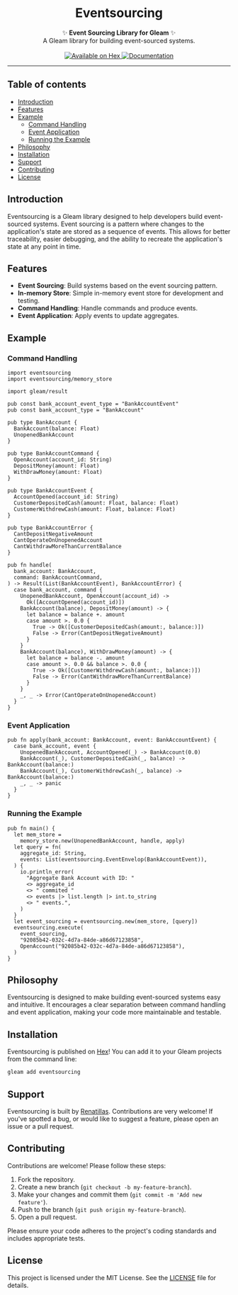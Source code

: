 <h1 align="center">Eventsourcing</h1>

<div align="center">
  ✨ <strong>Event Sourcing Library for Gleam</strong> ✨
</div>

<div align="center">
  A Gleam library for building event-sourced systems.
</div>

<br />

<div align="center">
  <a href="https://hex.pm/packages/eventsourcing">
    <img src="https://img.shields.io/hexpm/v/eventsourcing"
      alt="Available on Hex" />
  </a>
  <a href="https://hexdocs.pm/eventsourcing">
    <img src="https://img.shields.io/badge/hex-docs-ffaff3"
      alt="Documentation" />
  </a>
</div>

---

## Table of contents

- [Introduction](#introduction)
- [Features](#features)
- [Example](#example)
  - [Command Handling](#command-handling)
  - [Event Application](#event-application)
  - [Running the Example](#running-the-example)
- [Philosophy](#philosophy)
- [Installation](#installation)
- [Support](#support)
- [Contributing](#contributing)
- [License](#license)

## Introduction

Eventsourcing is a Gleam library designed to help developers build event-sourced systems. Event sourcing is a pattern where changes to the application's state are stored as a sequence of events. This allows for better traceability, easier debugging, and the ability to recreate the application's state at any point in time.

## Features

- **Event Sourcing**: Build systems based on the event sourcing pattern.
- **In-memory Store**: Simple in-memory event store for development and testing.
- **Command Handling**: Handle commands and produce events.
- **Event Application**: Apply events to update aggregates.

## Example

### Command Handling

```gleam
import eventsourcing
import eventsourcing/memory_store

import gleam/result

pub const bank_account_event_type = "BankAccountEvent"
pub const bank_account_type = "BankAccount"

pub type BankAccount {
  BankAccount(balance: Float)
  UnopenedBankAccount
}

pub type BankAccountCommand {
  OpenAccount(account_id: String)
  DepositMoney(amount: Float)
  WithDrawMoney(amount: Float)
}

pub type BankAccountEvent {
  AccountOpened(account_id: String)
  CustomerDepositedCash(amount: Float, balance: Float)
  CustomerWithdrewCash(amount: Float, balance: Float)
}

pub type BankAccountError {
  CantDepositNegativeAmount
  CantOperateOnUnopenedAccount
  CantWithdrawMoreThanCurrentBalance
}

pub fn handle(
  bank_account: BankAccount,
  command: BankAccountCommand,
) -> Result(List(BankAccountEvent), BankAccountError) {
  case bank_account, command {
    UnopenedBankAccount, OpenAccount(account_id) ->
      Ok([AccountOpened(account_id)])
    BankAccount(balance), DepositMoney(amount) -> {
      let balance = balance +. amount
      case amount >. 0.0 {
        True -> Ok([CustomerDepositedCash(amount:, balance:)])
        False -> Error(CantDepositNegativeAmount)
      }
    }
    BankAccount(balance), WithDrawMoney(amount) -> {
      let balance = balance -. amount
      case amount >. 0.0 && balance >. 0.0 {
        True -> Ok([CustomerWithdrewCash(amount:, balance:)])
        False -> Error(CantWithdrawMoreThanCurrentBalance)
      }
    }
    _, _ -> Error(CantOperateOnUnopenedAccount)
  }
}
```

### Event Application

```gleam
pub fn apply(bank_account: BankAccount, event: BankAccountEvent) {
  case bank_account, event {
    UnopenedBankAccount, AccountOpened(_) -> BankAccount(0.0)
    BankAccount(_), CustomerDepositedCash(_, balance) -> BankAccount(balance:)
    BankAccount(_), CustomerWithdrewCash(_, balance) -> BankAccount(balance:)
    _, _ -> panic
  }
}
```

### Running the Example

```gleam
pub fn main() {
  let mem_store =
    memory_store.new(UnopenedBankAccount, handle, apply)
  let query = fn(
    aggregate_id: String,
    events: List(eventsourcing.EventEnvelop(BankAccountEvent)),
  ) {
    io.println_error(
      "Aggregate Bank Account with ID: "
      <> aggregate_id
      <> " commited "
      <> events |> list.length |> int.to_string
      <> " events.",
    )
  }
  let event_sourcing = eventsourcing.new(mem_store, [query])
  eventsourcing.execute(
    event_sourcing,
    "92085b42-032c-4d7a-84de-a86d67123858",
    OpenAccount("92085b42-032c-4d7a-84de-a86d67123858"),
  )
}
```

## Philosophy

Eventsourcing is designed to make building event-sourced systems easy and intuitive. It encourages a clear separation between command handling and event application, making your code more maintainable and testable.

## Installation

Eventsourcing is published on [Hex](https://hex.pm/packages/eventsourcing)! You can add it to your Gleam projects from the command line:

```sh
gleam add eventsourcing
```

## Support

Eventsourcing is built by [Renatillas](https://github.com/renatillas). Contributions are very welcome! If you've spotted a bug, or would like to suggest a feature, please open an issue or a pull request.

## Contributing

Contributions are welcome! Please follow these steps:

1. Fork the repository.
2. Create a new branch (`git checkout -b my-feature-branch`).
3. Make your changes and commit them (`git commit -m 'Add new feature'`).
4. Push to the branch (`git push origin my-feature-branch`).
5. Open a pull request.

Please ensure your code adheres to the project's coding standards and includes appropriate tests.

## License

This project is licensed under the MIT License. See the [LICENSE](LICENSE) file for details.
